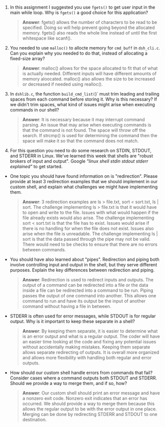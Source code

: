 1. In this assignment I suggested you use `fgets()` to get user input in the main while loop. Why is `fgets()` a good choice for this application?

    > **Answer**: fgets() allows the number of characters to be read to be specified. Doing so will help prevent going beyond the allocated memory. fgets() also reads the whole line instead of until the first whitespace like scanf().

2. You needed to use `malloc()` to allocte memory for `cmd_buff` in `dsh_cli.c`. Can you explain why you needed to do that, instead of allocating a fixed-size array?

    > **Answer**:  malloc() allows for the space allocated to fit that of what is actually needed. Different inputs will have different amounts of memory aloocated. malloc() also allows the size to be increased or decreased if needed using realloc().


3. In `dshlib.c`, the function `build_cmd_list(`)` must trim leading and trailing spaces from each command before storing it. Why is this necessary? If we didn't trim spaces, what kind of issues might arise when executing commands in our shell?

    > **Answer**:  It is necessary because it may interrupt command parsing. An issue that may arise when executing commands is that the command is not found. The space will throw off the search. If strcmp() is used for determining the command then the space will make it so that the command does not match.

4. For this question you need to do some research on STDIN, STDOUT, and STDERR in Linux. We've learned this week that shells are "robust brokers of input and output". Google _"linux shell stdin stdout stderr explained"_ to get started.

- One topic you should have found information on is "redirection". Please provide at least 3 redirection examples that we should implement in our custom shell, and explain what challenges we might have implementing them.

    > **Answer**:  3 redirection examples are ls > file.txt, sort < sort.txt, ls | sort. The challenge implementing ls > file.txt is that it would have to open and write to the file. Issues with what would happen if the file already exists would also arise. The challenge implementing sort < sort.txt is that the file has to exist. Issues would arise if there is no handling for when the file does not exist. Issues also arise when the file is unreadable. The challenge implementing ls | sort is that the data passed through the pipe may not be valid. There would need to be checks to ensure that there are no errors between commands.

- You should have also learned about "pipes". Redirection and piping both involve controlling input and output in the shell, but they serve different purposes. Explain the key differences between redirection and piping.

    > **Answer**:  Redirection is used to redirect inputs and outputs. The output of a command can be redirected into a file or the data inside a file can be redirected into a command to be run. Piping passes the output of one command into another. This allows one command to run and have its output be the input of another command without having a file in between.

- STDERR is often used for error messages, while STDOUT is for regular output. Why is it important to keep these separate in a shell?

    > **Answer**: By keeping them separate, it is easier to determine what is an error output and what is a regular output. The coder will have an easier time looking at the code and fixing any potential issues without accidentally making mistakes. Keeping them separate allows separate redirecting of outputs. It is overall more organized and allows more flexibility with handling both regular and error outputs.

- How should our custom shell handle errors from commands that fail? Consider cases where a command outputs both STDOUT and STDERR. Should we provide a way to merge them, and if so, how?

    > **Answer**: Our custom shell should print an error message and have a nonzero exit code. Nonzero exit indicates that an error has occurred. We should provide a way to merge them because this allows the regular output to be with the error output in one place. Merging can be done by redirecting STDERR and STDOUT to one destination.
